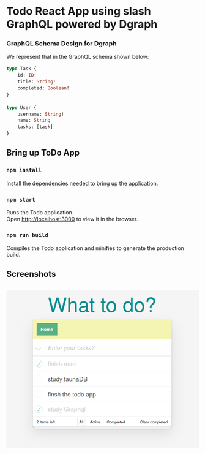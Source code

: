 # Todo React App using slash GraphQL powered by Dgraph


### GraphQL Schema Design for Dgraph

We represent that in the GraphQL schema shown below:

```graphql
type Task {
    id: ID!
    title: String!
    completed: Boolean!
}

type User {
    username: String!
    name: String
    tasks: [task]
}
```


## Bring up ToDo App

### `npm install`

Install the dependencies needed to bring up the application.

### `npm start`

Runs the Todo application.<br />
Open [http://localhost:3000](http://localhost:3000) to view it in the browser.

### `npm run build`

Compiles the Todo application and minifies to generate the production build.

## Screenshots

![Todo App ](./todo_ui.png)
---
